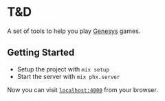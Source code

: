 # T&D

A set of tools to help you play [Genesys](https://www.fantasyflightgames.com/en/products/genesys/) games.

## Getting Started

- Setup the project with `mix setup`
- Start the server with `mix phx.server`

Now you can visit [`localhost:4000`](http://localhost:4000) from your browser.

